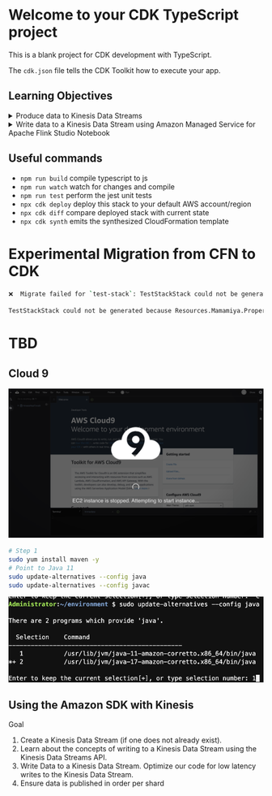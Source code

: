 # Welcome to your CDK TypeScript project

This is a blank project for CDK development with TypeScript.

The `cdk.json` file tells the CDK Toolkit how to execute your app.

## Learning Objectives
<details>
<summary>Produce data to Kinesis Data Streams</summary>

![](images/Lab%20Architecture%201.png)  
* [Amazon SDK](docs/using-amazon-sdk-with-kinesis.md)
* [Kinesis Producer Library](docs/using-kinesis-producer-library.md)

</details>

<details>
<summary>Write data to a Kinesis Data Stream using Amazon Managed Service for Apache Flink Studio Notebook</summary>


</details>

## Useful commands

* `npm run build`   compile typescript to js
* `npm run watch`   watch for changes and compile
* `npm run test`    perform the jest unit tests
* `npx cdk deploy`  deploy this stack to your default AWS account/region
* `npx cdk diff`    compare deployed stack with current state
* `npx cdk synth`   emits the synthesized CloudFormation template



# Experimental Migration from CFN to CDK
```bash
❌  Migrate failed for `test-stack`: TestStackStack could not be generated because Resources.Mamamiya.Properties.BucketName[1].RandomGUID: untagged and internally tagged enums do not support enum input at line 68 column 27

TestStackStack could not be generated because Resources.Mamamiya.Properties.BucketName[1].RandomGUID: untagged and internally tagged enums do not support enum input at line 68 column 27
```

# TBD
## Cloud 9
![](images/Cloud%209%20Launch.png)
```bash
# Step 1
sudo yum install maven -y
# Point to Java 11
sudo update-alternatives --config java
sudo update-alternatives --config javac
```
![](images/Point%20to%20Java%2011.png)

## Using the Amazon SDK with Kinesis
Goal
1. Create a Kinesis Data Stream (if one does not already exist).
2. Learn about the concepts of writing to a Kinesis Data Stream using the Kinesis Data Streams API.
3. Write Data to a Kinesis Data Stream.
Optimize our code for low latency writes to the Kinesis Data Stream.
4. Ensure data is published in order per shard